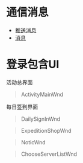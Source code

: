 # 通信消息
- [推送消息](msg/loginmsg/ActivitySwitch.md)
- [消息](msg/loginmsg/ActivityComm.md)

# 登录包含UI
活动总界面
>ActivityMainWnd

每日签到界面
>DailySignInWnd

>ExpeditionShopWnd

>NoticWnd

>ChooseServerListWnd
